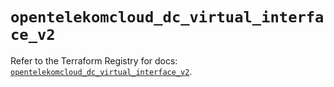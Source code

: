 # `opentelekomcloud_dc_virtual_interface_v2`

Refer to the Terraform Registry for docs: [`opentelekomcloud_dc_virtual_interface_v2`](https://registry.terraform.io/providers/opentelekomcloud/opentelekomcloud/1.36.17/docs/resources/dc_virtual_interface_v2).
